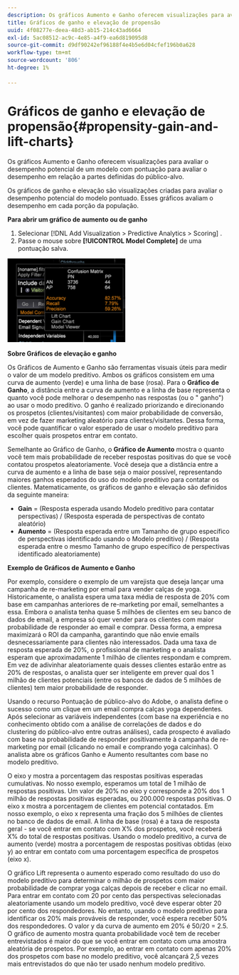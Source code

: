 ```yaml
---
description: Os gráficos Aumento e Ganho oferecem visualizações para avaliar o desempenho potencial de um modelo com pontuação para avaliar o desempenho em relação a partes definidas do público-alvo.
title: Gráficos de ganho e elevação de propensão
uuid: 4f08277e-deea-48d3-ab15-214c43ad6664
exl-id: 5ac08512-ac9c-4e85-a4f9-ea6d819095d8
source-git-commit: d9df90242ef96188f4e4b5e6d04cfef196b0a628
workflow-type: tm+mt
source-wordcount: '806'
ht-degree: 1%

---
```


# Gráficos de ganho e elevação de propensão{#propensity-gain-and-lift-charts}

Os gráficos Aumento e Ganho oferecem visualizações para avaliar o desempenho potencial de um modelo com pontuação para avaliar o desempenho em relação a partes definidas do público-alvo.

Os gráficos de ganho e elevação são visualizações criadas para avaliar o desempenho potencial do modelo pontuado. Esses gráficos avaliam o desempenho em cada porção da população.

**Para abrir um gráfico de aumento ou de ganho**

1. Selecionar [!DNL Add Visualization > Predictive Analytics > Scoring] .
1. Passe o mouse sobre **[!UICONTROL Model Complete]** de uma pontuação salva.

![](assets/propensity_lift_gain_1.png)

**Sobre Gráficos de elevação e ganho**

Os Gráficos de Aumento e Ganho são ferramentas visuais úteis para medir o valor de um modelo preditivo. Ambos os gráficos consistem em uma curva de aumento (verde) e uma linha de base (rosa). Para o **Gráfico de Ganho**, a distância entre a curva de aumento e a linha de base representa o quanto você pode melhorar o desempenho nas respostas (ou o &quot; ganho&quot;) ao usar o modo preditivo. O ganho é realizado priorizando e direcionando os prospetos (clientes/visitantes) com maior probabilidade de conversão, em vez de fazer marketing aleatório para clientes/visitantes. Dessa forma, você pode quantificar o valor esperado de usar o modelo preditivo para escolher quais prospetos entrar em contato.

Semelhante ao Gráfico de Ganho, o **Gráfico de Aumento** mostra o quanto você tem mais probabilidade de receber respostas positivas do que se você contatou prospetos aleatoriamente. Você deseja que a distância entre a curva de aumento e a linha de base seja o maior possível, representando maiores ganhos esperados do uso do modelo preditivo para contatar os clientes. Matematicamente, os gráficos de ganho e elevação são definidos da seguinte maneira:

* **Gain**  = (Resposta esperada usando Modelo preditivo para contatar perspectivas) / (Resposta esperada de perspectivas de contato aleatório)
* **Aumento**  = (Resposta esperada entre um Tamanho de grupo específico de perspectivas identificado usando o Modelo preditivo) / (Resposta esperada entre o mesmo Tamanho de grupo específico de perspectivas identificado aleatoriamente)

**Exemplo de Gráficos de Aumento e Ganho**

Por exemplo, considere o exemplo de um varejista que deseja lançar uma campanha de re-marketing por email para vender calças de yoga. Historicamente, o analista espera uma taxa média de resposta de 20% com base em campanhas anteriores de re-marketing por email, semelhantes a essa. Embora o analista tenha quase 5 milhões de clientes em seu banco de dados de email, a empresa só quer vender para os clientes com maior probabilidade de responder ao email e comprar. Dessa forma, a empresa maximizará o ROI da campanha, garantindo que não envie emails desnecessariamente para clientes não interessados. Dada uma taxa de resposta esperada de 20%, o profissional de marketing e o analista esperam que aproximadamente 1 milhão de clientes respondam e comprem. Em vez de adivinhar aleatoriamente quais desses clientes estarão entre as 20% de respostas, o analista quer ser inteligente em prever qual dos 1 milhão de clientes potenciais (entre os bancos de dados de 5 milhões de clientes) tem maior probabilidade de responder.

Usando o recurso Pontuação de público-alvo do Adobe, o analista define o sucesso como um clique em um email compra calças yoga dependentes. Após selecionar as variáveis independentes (com base na experiência e no conhecimento obtido com a análise de correlações de dados e do clustering do público-alvo entre outras análises), cada prospecto é avaliado com base na probabilidade de responder positivamente à campanha de re-marketing por email (clicando no email e comprando yoga calcinhas). O analista abre os gráficos Ganho e Aumento resultantes com base no modelo preditivo.

O eixo y mostra a porcentagem das respostas positivas esperadas cumulativas. No nosso exemplo, esperamos um total de 1 milhão de respostas positivas. Um valor de 20% no eixo y corresponde a 20% dos 1 milhão de respostas positivas esperadas, ou 200.000 respostas positivas. O eixo x mostra a porcentagem de clientes em potencial contatados. Em nosso exemplo, o eixo x representa uma fração dos 5 milhões de clientes no banco de dados de email. A linha de base (rosa) é a taxa de resposta geral - se você entrar em contato com X% dos prospetos, você receberá X% do total de respostas positivas. Usando o modelo preditivo, a curva de aumento (verde) mostra a porcentagem de respostas positivas obtidas (eixo y) ao entrar em contato com uma porcentagem específica de prospetos (eixo x).

O gráfico Lift representa o aumento esperado como resultado do uso do modelo preditivo para determinar o milhão de prospetos com maior probabilidade de comprar yoga calças depois de receber e clicar no email. Para entrar em contato com 20 por cento das perspectivas selecionadas aleatoriamente usando um modelo preditivo, você deve esperar obter 20 por cento dos respondedores. No entanto, usando o modelo preditivo para identificar os 20% mais prováveis de responder, você espera receber 50% dos respondedores. O valor y da curva de aumento em 20% é 50/20 = 2.5. O gráfico de aumento mostra quanta probabilidade você tem de receber entrevistados é maior do que se você entrar em contato com uma amostra aleatória de prospetos. Por exemplo, ao entrar em contato com apenas 20% dos prospetos com base no modelo preditivo, você alcançará 2,5 vezes mais entrevistados do que não ter usado nenhum modelo preditivo.
